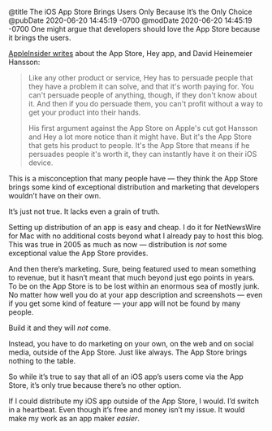 @title The iOS App Store Brings Users Only Because It’s the Only Choice
@pubDate 2020-06-20 14:45:19 -0700
@modDate 2020-06-20 14:45:19 -0700
One might argue that developers should love the App Store because it brings the users.

[AppleInsider writes](https://appleinsider.com/articles/20/06/16/apple-pressures-email-app-hey-to-integrate-in-app-purchase-option) about the App Store, Hey app, and David  Heinemeier Hansson:

>Like any other product or service, Hey has to persuade people that they have a problem it can solve, and that it's worth paying for. You can't persuade people of anything, though, if they don't know about it. And then if you do persuade them, you can't profit without a way to get your product into their hands.
>
>His first argument against the App Store on Apple's cut got Hansson and Hey a lot more notice than it might have. But it's the App Store that gets his product to people. It's the App Store that means if he persuades people it's worth it, they can instantly have it on their iOS device.

This is a misconception that many people have — they think the App Store brings some kind of exceptional distribution and marketing that developers wouldn’t have on their own.

It’s just not true. It lacks even a grain of truth.

Setting up distribution of an app is easy and cheap. I do it for NetNewsWire for Mac with no additional costs beyond what I already pay to host this blog. This was true in 2005 as much as now — distribution is *not* some exceptional value the App Store provides.

And then there’s marketing. Sure, being featured used to mean something to revenue, but it hasn’t meant that much beyond just ego points in years. To be on the App Store is to be lost within an enormous sea of mostly junk. No matter how well you do at your app description and screenshots — even if you get some kind of feature — your app will not be found by many people.

Build it and they will *not* come.

Instead, you have to do marketing on your own, on the web and on social media, outside of the App Store. Just like always. The App Store brings nothing to the table.

So while it’s true to say that all of an iOS app’s users come via the App Store, it’s only true because there’s no other option.

If I could distribute my iOS app outside of the App Store, I would. I’d switch in a heartbeat. Even though it’s free and money isn’t my issue. It would make my work as an app maker *easier*.
